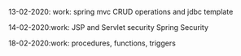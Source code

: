 13-02-2020: work:
spring mvc CRUD operations and jdbc template

14-02-2020:work:
JSP and Servlet security
Spring Security

18-02-2020:work:
procedures,
functions, 
triggers